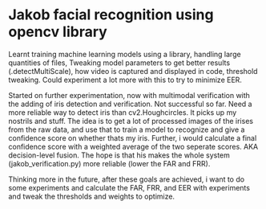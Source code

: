 # Jakob facial recognition using opencv library

Learnt training machine learning models using a library, handling large quantities of files, Tweaking model parameters to get better results (.detectMultiScale), how video is captured and displayed in code, threshold tweaking. 
Could experiment a lot more with this to try to minimize EER. 

Started on further experimentation, now with multimodal verification with the adding of iris detection and verification. Not successful so far. Need a more reliable way to detect iris than cv2.Houghcircles. It picks up my nostrils and stuff. The idea is to get a lot of processed images of the irises from the raw data, and use that to train a model to recognize and give a confidence score on whether thats my iris. Further, i would calculate a final confidence score with a weighted average of the two seperate scores. AKA decision-level fusion. The hope is that his makes the whole system (jakob_verification.py) more reliable (lower the FAR and FRR). 

Thinking more in the future, after these goals are achieved, i want to do some experiments and calculate the FAR, FRR, and EER with experiments and tweak the thresholds and weights to optimize.
